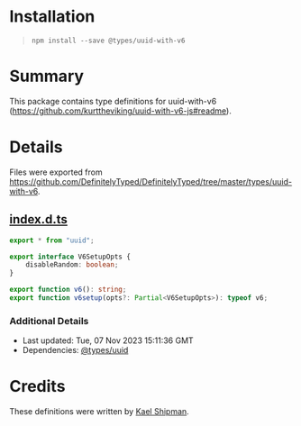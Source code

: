 # Installation
> `npm install --save @types/uuid-with-v6`

# Summary
This package contains type definitions for uuid-with-v6 (https://github.com/kurttheviking/uuid-with-v6-js#readme).

# Details
Files were exported from https://github.com/DefinitelyTyped/DefinitelyTyped/tree/master/types/uuid-with-v6.
## [index.d.ts](https://github.com/DefinitelyTyped/DefinitelyTyped/tree/master/types/uuid-with-v6/index.d.ts)
````ts
export * from "uuid";

export interface V6SetupOpts {
    disableRandom: boolean;
}

export function v6(): string;
export function v6setup(opts?: Partial<V6SetupOpts>): typeof v6;

````

### Additional Details
 * Last updated: Tue, 07 Nov 2023 15:11:36 GMT
 * Dependencies: [@types/uuid](https://npmjs.com/package/@types/uuid)

# Credits
These definitions were written by [Kael Shipman](https://github.com/kael-shipman).
